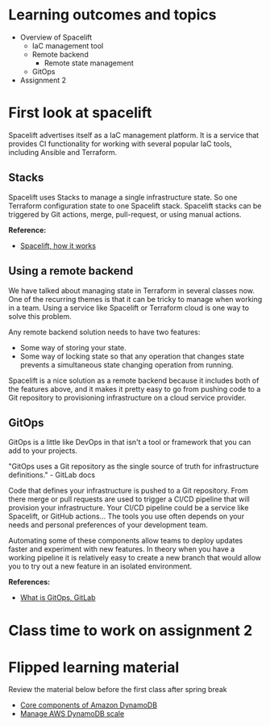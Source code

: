 # Learning outcomes and topics

- Overview of Spacelift
	- IaC management tool
	- Remote backend
		- Remote state management
	- GitOps
- Assignment 2

# First look at spacelift

Spacelift advertises itself as a IaC management platform. It is a service that provides CI functionality for working with several popular IaC tools, including Ansible and Terraform.

## Stacks

Spacelift uses Stacks to manage a single infrastructure state. So one Terraform configuration state to one Spacelift stack. Spacelift stacks can be triggered by Git actions, merge, pull-request, or using manual actions.

**Reference:**
- [Spacelift, how it works](https://spacelift.io/how-it-works)
## Using a remote backend

We have talked about managing state in Terraform in several classes now. One of the recurring themes is that it can be tricky to manage when working in a team. Using a service like Spacelift or Terraform cloud is one way to solve this problem. 

Any remote backend solution needs to have two features:
- Some way of storing your state.
- Some way of locking state so that any operation that changes state prevents a simultaneous state changing operation from running.

Spacelift is a nice solution as a remote backend because it includes both of the features above, and it makes it pretty easy to go from pushing code to a Git repository to provisioning infrastructure on a cloud service provider.
## GitOps

GitOps is a little like DevOps in that isn't a tool or framework that you can add to your projects.

"GitOps uses a Git repository as the single source of truth for infrastructure definitions." - GitLab docs

Code that defines your infrastructure is pushed to a Git repository. From there merge or pull requests are used to trigger a CI/CD pipeline that will provision your infrastructure. Your CI/CD pipeline could be a service like Spacelift, or GitHub actions... The tools you use often depends on your needs and personal preferences of your development team. 

Automating some of these components allow teams to deploy updates faster and experiment with new features. In theory when you have a working pipeline it is relatively easy to create a new branch that would allow you to try out a new feature in an isolated environment.

**References:**
- [What is GitOps, GitLab](https://about.gitlab.com/topics/gitops/)
# Class time to work on assignment 2
# Flipped learning material

Review the material below before the first class after spring break

- [Core components of Amazon DynamoDB](https://docs.aws.amazon.com/amazondynamodb/latest/developerguide/HowItWorks.CoreComponents.html)
- [Manage AWS DynamoDB scale](https://developer.hashicorp.com/terraform/tutorials/aws/aws-dynamodb-scale)